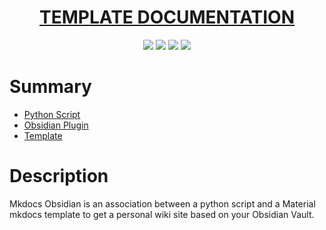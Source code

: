 <h1 align="center"><a href="https://mara-li.github.io/obsidian-mkdocs-publisher-template/">TEMPLATE DOCUMENTATION</a></h1>

<p align="center">
	<a href="https://github.com/Mara-Li/mkdocs_obsidian_publish"><img src="https://img.shields.io/github/license/Mara-Li/YAFPA-python"></img></a>
	<a href="https://www.python.org/"><img src="https://img.shields.io/pypi/pyversions/obs2mk"></img></a>
	<a href="https://pypi.org/project/obs2mk/"><img src="https://img.shields.io/pypi/v/obs2mk"></img></a>
	<a href="https://obsidian.md/"><img src="https://img.shields.io/badge/Auxiliary%20Tool-Obsidian-blueviolet"></img></a>
</p>

# Summary

- [Python Script](https://github.com/Mara-Li/obsidian-mkdocs-publisher-python)
- [Obsidian Plugin](https://github.com/Mara-Li/obsidian-mkdocs-publisher-plugin)
- [Template](https://github.com/Mara-Li/obsidian-mkdocs-publisher-template)

# Description

 Mkdocs Obsidian is an association between a python script and a Material mkdocs template to get a personal wiki site based on your Obsidian Vault. 
 
 
